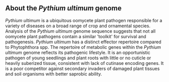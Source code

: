 About the *Pythium ultimum* genome
----------------------------------

*Pythium ultimum* is a ubiquitous oomycete plant pathogen responsible
for a variety of diseases on a broad range of crop and ornamental
species. Analysis of the *Pythium ultimum* genome sequence suggests that
not all oomycete plant pathogens contain a similar \'toolkit\' for
survival and pathogenesis. *Pythium ultimum* has a distinct effector
repertoire compared to Phytophthora spp. The repertoire of metabolic
genes within the *Pythium ultimum* genome reflects its pathogenic
lifestyle. It is an opportunistic pathogen of young seedlings and plant
roots with little or no cuticle or heavily suberized tissue, consistent
with lack of cutinase encoding genes. It is a poor competitor against
secondary invaders of damaged plant tissues and soil organisms with
better saprobic ability.
